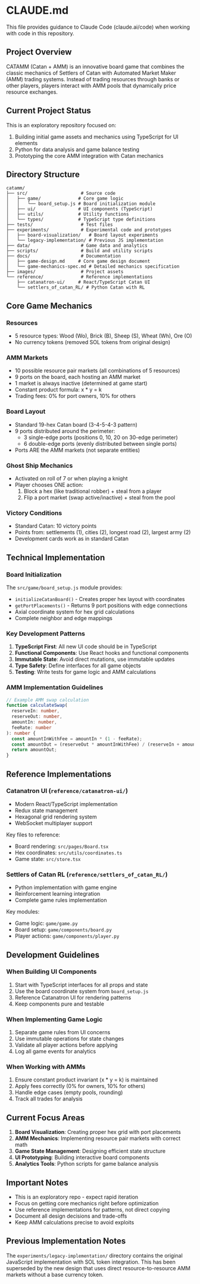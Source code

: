 # CLAUDE.md

This file provides guidance to Claude Code (claude.ai/code) when working with code in this repository.

## Project Overview

CATAMM (Catan + AMM) is an innovative board game that combines the classic mechanics of Settlers of Catan with Automated Market Maker (AMM) trading systems. Instead of trading resources through banks or other players, players interact with AMM pools that dynamically price resource exchanges.

## Current Project Status

This is an exploratory repository focused on:
1. Building initial game assets and mechanics using TypeScript for UI elements
2. Python for data analysis and game balance testing
3. Prototyping the core AMM integration with Catan mechanics

## Directory Structure

```
catamm/
├── src/                    # Source code
│   ├── game/              # Core game logic
│   │   └── board_setup.js # Board initialization module
│   ├── ui/                # UI components (TypeScript)
│   ├── utils/             # Utility functions
│   └── types/             # TypeScript type definitions
├── tests/                  # Test files
├── experiments/            # Experimental code and prototypes
│   ├── board-visualization/   # Board layout experiments
│   └── legacy-implementation/ # Previous JS implementation
├── data/                   # Game data and analytics
├── scripts/                # Build and utility scripts
├── docs/                   # Documentation
│   ├── game-design.md     # Core game design document
│   └── game-mechanics-spec.md # Detailed mechanics specification
├── images/                 # Project assets
└── reference/              # Reference implementations
    ├── catanatron-ui/     # React/TypeScript Catan UI
    └── settlers_of_catan_RL/ # Python Catan with RL
```

## Core Game Mechanics

### Resources
- 5 resource types: Wood (Wo), Brick (B), Sheep (S), Wheat (Wh), Ore (O)
- No currency tokens (removed SOL tokens from original design)

### AMM Markets
- 10 possible resource pair markets (all combinations of 5 resources)
- 9 ports on the board, each hosting an AMM market
- 1 market is always inactive (determined at game start)
- Constant product formula: x * y = k
- Trading fees: 0% for port owners, 10% for others

### Board Layout
- Standard 19-hex Catan board (3-4-5-4-3 pattern)
- 9 ports distributed around the perimeter:
  - 3 single-edge ports (positions 0, 10, 20 on 30-edge perimeter)
  - 6 double-edge ports (evenly distributed between single ports)
- Ports ARE the AMM markets (not separate entities)

### Ghost Ship Mechanics
- Activated on roll of 7 or when playing a knight
- Player chooses ONE action:
  1. Block a hex (like traditional robber) + steal from a player
  2. Flip a port market (swap active/inactive) + steal from the pool

### Victory Conditions
- Standard Catan: 10 victory points
- Points from: settlements (1), cities (2), longest road (2), largest army (2)
- Development cards work as in standard Catan

## Technical Implementation

### Board Initialization
The `src/game/board_setup.js` module provides:
- `initializeCatanBoard()` - Creates proper hex layout with coordinates
- `getPortPlacements()` - Returns 9 port positions with edge connections
- Axial coordinate system for hex grid calculations
- Complete neighbor and edge mappings

### Key Development Patterns
1. **TypeScript First**: All new UI code should be in TypeScript
2. **Functional Components**: Use React hooks and functional components
3. **Immutable State**: Avoid direct mutations, use immutable updates
4. **Type Safety**: Define interfaces for all game objects
5. **Testing**: Write tests for game logic and AMM calculations

### AMM Implementation Guidelines
```typescript
// Example AMM swap calculation
function calculateSwap(
  reserveIn: number,
  reserveOut: number,
  amountIn: number,
  feeRate: number
): number {
  const amountInWithFee = amountIn * (1 - feeRate);
  const amountOut = (reserveOut * amountInWithFee) / (reserveIn + amountInWithFee);
  return amountOut;
}
```

## Reference Implementations

### Catanatron UI (`reference/catanatron-ui/`)
- Modern React/TypeScript implementation
- Redux state management
- Hexagonal grid rendering system
- WebSocket multiplayer support

Key files to reference:
- Board rendering: `src/pages/Board.tsx`
- Hex coordinates: `src/utils/coordinates.ts`
- Game state: `src/store.tsx`

### Settlers of Catan RL (`reference/settlers_of_catan_RL/`)
- Python implementation with game engine
- Reinforcement learning integration
- Complete game rules implementation

Key modules:
- Game logic: `game/game.py`
- Board setup: `game/components/board.py`
- Player actions: `game/components/player.py`

## Development Guidelines

### When Building UI Components
1. Start with TypeScript interfaces for all props and state
2. Use the board coordinate system from `board_setup.js`
3. Reference Catanatron UI for rendering patterns
4. Keep components pure and testable

### When Implementing Game Logic
1. Separate game rules from UI concerns
2. Use immutable operations for state changes
3. Validate all player actions before applying
4. Log all game events for analytics

### When Working with AMMs
1. Ensure constant product invariant (x * y = k) is maintained
2. Apply fees correctly (0% for owners, 10% for others)
3. Handle edge cases (empty pools, rounding)
4. Track all trades for analysis

## Current Focus Areas

1. **Board Visualization**: Creating proper hex grid with port placements
2. **AMM Mechanics**: Implementing resource pair markets with correct math
3. **Game State Management**: Designing efficient state structure
4. **UI Prototyping**: Building interactive board components
5. **Analytics Tools**: Python scripts for game balance analysis

## Important Notes

- This is an exploratory repo - expect rapid iteration
- Focus on getting core mechanics right before optimization
- Use reference implementations for patterns, not direct copying
- Document all design decisions and trade-offs
- Keep AMM calculations precise to avoid exploits

## Previous Implementation Notes

The `experiments/legacy-implementation/` directory contains the original JavaScript implementation with SOL token integration. This has been superseded by the new design that uses direct resource-to-resource AMM markets without a base currency token.